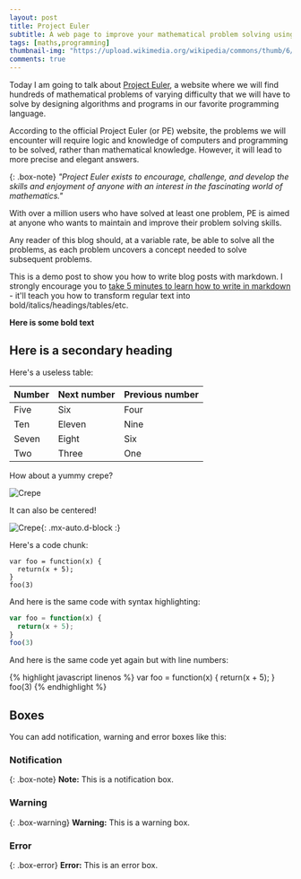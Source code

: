 ```yaml
---
layout: post
title: Project Euler
subtitle: A web page to improve your mathematical problem solving using programming.
tags: [maths,programming]
thumbnail-img: "https://upload.wikimedia.org/wikipedia/commons/thumb/6/60/Leonhard_Euler_2.jpg/200px-Leonhard_Euler_2.jpg"
comments: true
---
```


Today I am going to talk about [Project Euler](https://projecteuler.net), a website where we will find hundreds of mathematical problems of varying difficulty that we will have to solve by designing algorithms and programs in our favorite programming language. 

According to the official Project Euler (or PE) website, the problems we will encounter will require logic and knowledge of computers and programming to be solved, rather than mathematical knowledge. However, it will lead to more precise and elegant answers.

{: .box-note}
*"Project Euler exists to encourage, challenge, and develop the skills and enjoyment of anyone with an interest in the fascinating world of mathematics."*

With over a million users who have solved at least one problem, PE is aimed at anyone who wants to maintain and improve their problem solving skills.

Any reader of this blog should, at a variable rate, be able to solve all the problems, as each problem uncovers a concept needed to solve subsequent problems.






This is a demo post to show you how to write blog posts with markdown.  I strongly encourage you to [take 5 minutes to learn how to write in markdown](https://markdowntutorial.com/) - it'll teach you how to transform regular text into bold/italics/headings/tables/etc.

**Here is some bold text**

## Here is a secondary heading

Here's a useless table:

| Number | Next number | Previous number |
| :------ |:--- | :--- |
| Five | Six | Four |
| Ten | Eleven | Nine |
| Seven | Eight | Six |
| Two | Three | One |


How about a yummy crepe?

![Crepe](https://s3-media3.fl.yelpcdn.com/bphoto/cQ1Yoa75m2yUFFbY2xwuqw/348s.jpg)

It can also be centered!

![Crepe](https://s3-media3.fl.yelpcdn.com/bphoto/cQ1Yoa75m2yUFFbY2xwuqw/348s.jpg){: .mx-auto.d-block :}

Here's a code chunk:

~~~
var foo = function(x) {
  return(x + 5);
}
foo(3)
~~~

And here is the same code with syntax highlighting:

```javascript
var foo = function(x) {
  return(x + 5);
}
foo(3)
```

And here is the same code yet again but with line numbers:

{% highlight javascript linenos %}
var foo = function(x) {
  return(x + 5);
}
foo(3)
{% endhighlight %}

## Boxes
You can add notification, warning and error boxes like this:

### Notification

{: .box-note}
**Note:** This is a notification box.

### Warning

{: .box-warning}
**Warning:** This is a warning box.

### Error

{: .box-error}
**Error:** This is an error box.